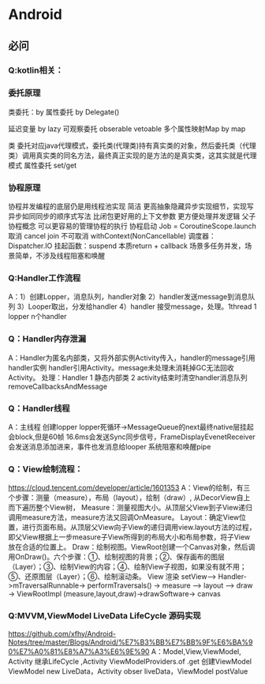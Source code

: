 # Android

## 必问
### Q:kotlin相关：
### 委托原理
类委托：by
属性委托 by Delegate()

延迟变量 by lazy
可观察委托 obserable  vetoable
多个属性映射Map by map

类 委托对应java代理模式，委托类(代理类)持有真实类的对象，然后委托类（代理类）调用真实类的同名方法，最终真正实现的是方法的是真实类，这其实就是代理模式
属性委托 set/get
### 协程原理
协程并发编程的底层仍是用线程池实现
简洁 更高抽象隐藏异步实现细节，实现写异步如同同步的顺序式写法
比闭包更好用的上下文参数
更方便处理并发逻辑 父子协程概念 可以更容易的管理协程的执行
协程启动 Job = CoroutineScope.launch
取消 cancel join
不可取消 withContext(NonCancellable)
调度器：Dispatcher.IO 
挂起函数：suspend 本质return + callback
场景多任务并发，场景简单，不涉及线程阻塞和唤醒



### Q:Handler工作流程
A：1）创建Lopper，消息队列，handler对象 2）handler发送message到消息队列 3）Looper取出，分发给handler 4）handler 接受message，处理。1thread 1 lopper n个handler
### Q：Handler内存泄漏
A：Handler为匿名内部类，又将外部实例Activity传入，handler的message引用handler实例 handler引用Activity。message未处理未消耗掉GC无法回收Activity。
处理：Handler 1 静态内部类 2 activity结束时清空handler消息队列 removeCallbacksAndMessage
### Q：Handler线程 
A：主线程 创建lopper lopper死循环->MessageQueue的next最终native层挂起 会block,但是60帧 16.6ms会发送Sync同步信号，FrameDisplayEvenetReceiver会发送消息添加进来，事件也发消息给looper
系统阻塞和唤醒pipe
### Q：View绘制流程：
https://cloud.tencent.com/developer/article/1601353
A：View的绘制，有三个步骤：测量（measure），布局（layout），绘制（draw）, 从DecorView自上而下遍历整个View树，
Measure：测量视图大小。从顶层父View到子View递归调用measure方法，measure方法又回调OnMeasure。
Layout：确定View位置，进行页面布局。从顶层父View向子View的递归调用view.layout方法的过程，即父View根据上一步measure子View所得到的布局大小和布局参数，将子View放在合适的位置上。
Draw：绘制视图。ViewRoot创建一个Canvas对象，然后调用OnDraw()。六个步骤：①、绘制视图的背景；②、保存画布的图层（Layer）；③、绘制View的内容；④、绘制View子视图，如果没有就不用；⑤、还原图层（Layer）；⑥、绘制滚动条。
View 渲染
setView——> Handler->mTraversalRunnable-> performTraversals() -> measure –> layout –> draw ->
ViewRootImpl (measure,layout,draw)->drawSoftware-> canvas
### Q:MVVM,ViewModel LiveData LifeCycle 源码实现
https://github.com/xfhy/Android-Notes/tree/master/Blogs/Android/%E7%B3%BB%E7%BB%9F%E6%BA%90%E7%A0%81%E8%A7%A3%E6%9E%90
A：Model,View,ViewModel, Activity 继承LifeCycle ,Activity ViewModelProviders.of .get 创建ViewModel ViewModel new LiveData，Activity obser liveData，ViewModel postValue



